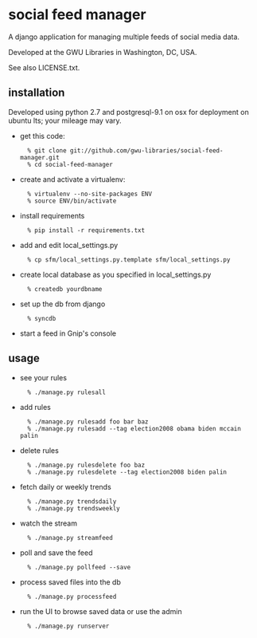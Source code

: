 social feed manager
===================

A django application for managing multiple feeds of social media data.

Developed at the GWU Libraries in Washington, DC, USA.

See also LICENSE.txt.


installation
------------

Developed using python 2.7 and postgresql-9.1 on osx for deployment
on ubuntu lts; your mileage may vary.

* get this code:

        % git clone git://github.com/gwu-libraries/social-feed-manager.git
        % cd social-feed-manager

* create and activate a virtualenv:
  
        % virtualenv --no-site-packages ENV
        % source ENV/bin/activate
    

* install requirements

        % pip install -r requirements.txt

* add and edit local_settings.py

        % cp sfm/local_settings.py.template sfm/local_settings.py

* create local database as you specified in local_settings.py

        % createdb yourdbname

* set up the db from django

        % syncdb

* start a feed in Gnip's console


usage
-----

* see your rules
    
        % ./manage.py rulesall

* add rules

        % ./manage.py rulesadd foo bar baz
        % ./manage.py rulesadd --tag election2008 obama biden mccain palin

* delete rules

        % ./manage.py rulesdelete foo baz
        % ./manage.py rulesdelete --tag election2008 biden palin

* fetch daily or weekly trends

        % ./manage.py trendsdaily
        % ./manage.py trendsweekly

* watch the stream

        % ./manage.py streamfeed

* poll and save the feed

        % ./manage.py pollfeed --save 

* process saved files into the db

        % ./manage.py processfeed

* run the UI to browse saved data or use the admin

        % ./manage.py runserver
